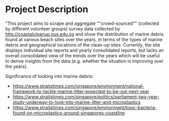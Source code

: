 # Project Description
"This project aims to scrape and aggregate ""crowd-sourced"" (collected by different volunteer groups) survey data collected by http://coastalcleanup.nus.edu.sg and show the distribution of marine debris found at various beach sites over the years, in terms of the types of marine debris and geographical locations of the clean-up sites. Currently, the site displays individual site reports and yearly consolidated reports, but lacks an overall consolidated view of the trends over the years which will be useful to derive insights from the data (e.g. whether the situation is improving over the years).


Significance of looking into marine debris: 
- https://www.straitstimes.com/singapore/environment/national-framework-to-tackle-marine-litter-expected-to-be-out-next-year 
- https://www.straitstimes.com/singapore/politics/parliament-two-year-study-underway-to-look-into-marine-litter-and-microplastics 
- https://www.straitstimes.com/singapore/environment/toxic-bacteria-found-on-microplastics-around-singapores-coastline
